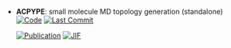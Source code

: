 



- **ACPYPE**: small molecule MD topology generation (standalone)  
    [![Code](https://img.shields.io/github/stars/alanwilter/acpype?style=for-the-badge&logo=github)](https://github.com/alanwilter/acpype) 
    [![Last Commit](https://img.shields.io/github/last-commit/alanwilter/acpype?style=for-the-badge&logo=github)](https://github.com/alanwilter/acpype) 

    [![Publication](https://img.shields.io/badge/Publication-Citations:56-blue?style=for-the-badge&logo=bookstack)](https://doi.org/10.1016/j.softx.2019.100241) 
    [![JIF](https://img.shields.io/badge/Impact_Factor-2.40-purple?style=for-the-badge&logo=academia)](https://doi.org/10.1016/j.softx.2019.100241)



